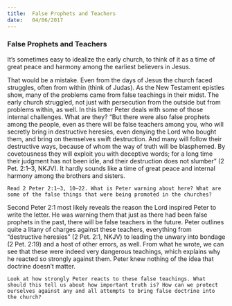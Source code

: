```yaml
---
title:  False Prophets and Teachers
date:   04/06/2017
---
```


### False Prophets and Teachers 

It’s sometimes easy to idealize the early church, to think of it as a time of great peace and harmony among the earliest believers in Jesus. 

That would be a mistake. Even from the days of Jesus the church faced struggles, often from within (think of Judas). As the New Testament epistles show, many of the problems came from false teachings in their midst. The early church struggled, not just with persecution from the outside but from problems within, as well. In this letter Peter deals with some of those internal challenges. What are they? “But there were also false prophets among the people, even as there will be false teachers among you, who will secretly bring in destructive heresies, even denying the Lord who bought them, and bring on themselves swift destruction. And many will follow their destructive ways, because of whom the way of truth will be blasphemed. By covetousness they will exploit you with deceptive words; for a long time their judgment has not been idle, and their destruction does not slumber” (2 Pet. 2:1–3, NKJV). It hardly sounds like a time of great peace and internal harmony among the brothers and sisters.

`Read 2 Peter 2:1–3, 10–22. What is Peter warning about here? What are some of the false things that were being promoted in the churches?`

Second Peter 2:1 most likely reveals the reason the Lord inspired Peter to write the letter. He was warning them that just as there had been false prophets in the past, there will be false teachers in the future. Peter outlines quite a litany of charges against these teachers, everything from “destructive heresies” (2 Pet. 2:1, NKJV) to leading the unwary into bondage (2 Pet. 2:19) and a host of other errors, as well. From what he wrote, we can see that these were indeed very dangerous teachings, which explains why he reacted so strongly against them. Peter knew nothing of the idea that doctrine doesn’t matter. 

`Look at how strongly Peter reacts to these false teachings. What should this tell us about how important truth is? How can we protect ourselves against any and all attempts to bring false doctrine into the church?`